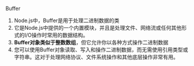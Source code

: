 Buffer
1. Node.js中，Buffer是用于处理二进制数据的类
2. 它是Node.js中提供的一个内置模块，并且是处理文件、网络流或任何其他形式的I/O操作时常用的数据结构。
3. **Buffer对象类似于整数数组**，但它允许你以各种方式操作二进制数据
4. 您可以使用Buffer对象读取、写入和操作二进制数据，而无需使用引用类型或字符串。这对于处理网络协议、文件系统操作和其他底层操作非常有用。